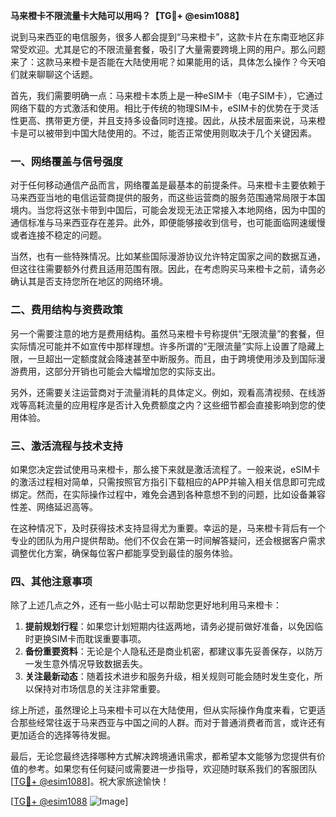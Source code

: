 **马来橙卡不限流量卡大陆可以用吗？【TG💪+ @esim1088】**

说到马来西亚的电信服务，很多人都会提到“马来橙卡”，这款卡片在东南亚地区非常受欢迎。尤其是它的不限流量套餐，吸引了大量需要跨境上网的用户。那么问题来了：这款马来橙卡是否能在大陆使用呢？如果能用的话，具体怎么操作？今天咱们就来聊聊这个话题。

首先，我们需要明确一点：马来橙卡本质上是一种eSIM卡（电子SIM卡），它通过网络下载的方式激活和使用。相比于传统的物理SIM卡，eSIM卡的优势在于灵活性更高、携带更方便，并且支持多设备同时连接。因此，从技术层面来说，马来橙卡是可以被带到中国大陆使用的。不过，能否正常使用则取决于几个关键因素。

### 一、网络覆盖与信号强度

对于任何移动通信产品而言，网络覆盖是最基本的前提条件。马来橙卡主要依赖于马来西亚当地的电信运营商提供的服务，而这些运营商的服务范围通常局限于本国境内。当您将这张卡带到中国后，可能会发现无法正常接入本地网络，因为中国的通信标准与马来西亚存在差异。此外，即便能够接收到信号，也可能面临网速缓慢或者连接不稳定的问题。

当然，也有一些特殊情况。比如某些国际漫游协议允许特定国家之间的数据互通，但这往往需要额外付费且适用范围有限。因此，在考虑购买马来橙卡之前，请务必确认其是否支持您所在地区的网络环境。

### 二、费用结构与资费政策

另一个需要注意的地方是费用结构。虽然马来橙卡号称提供“无限流量”的套餐，但实际情况可能并不如宣传中那样理想。许多所谓的“无限流量”实际上设置了隐藏上限，一旦超出一定额度就会降速甚至中断服务。而且，由于跨境使用涉及到国际漫游费用，这部分开销也可能会大幅增加您的实际支出。

另外，还需要关注运营商对于流量消耗的具体定义。例如，观看高清视频、在线游戏等高耗流量的应用程序是否计入免费额度之内？这些细节都会直接影响到您的使用体验。

### 三、激活流程与技术支持

如果您决定尝试使用马来橙卡，那么接下来就是激活流程了。一般来说，eSIM卡的激活过程相对简单，只需按照官方指引下载相应的APP并输入相关信息即可完成绑定。然而，在实际操作过程中，难免会遇到各种意想不到的问题，比如设备兼容性差、网络延迟高等。

在这种情况下，及时获得技术支持显得尤为重要。幸运的是，马来橙卡背后有一个专业的团队为用户提供帮助。他们不仅会在第一时间解答疑问，还会根据客户需求调整优化方案，确保每位客户都能享受到最佳的服务体验。

### 四、其他注意事项

除了上述几点之外，还有一些小贴士可以帮助您更好地利用马来橙卡：

1. **提前规划行程**：如果您计划短期内往返两地，请务必提前做好准备，以免因临时更换SIM卡而耽误重要事项。
2. **备份重要资料**：无论是个人隐私还是商业机密，都建议事先妥善保存，以防万一发生意外情况导致数据丢失。
3. **关注最新动态**：随着技术进步和服务升级，相关规则可能会随时发生变化，所以保持对市场信息的关注非常重要。

综上所述，虽然理论上马来橙卡可以在大陆使用，但从实际操作角度来看，它更适合那些经常往返于马来西亚与中国之间的人群。而对于普通消费者而言，或许还有更加适合的选择等待发掘。

最后，无论您最终选择哪种方式解决跨境通讯需求，都希望本文能够为您提供有价值的参考。如果您有任何疑问或需要进一步指导，欢迎随时联系我们的客服团队[[TG💪+ @esim1088](https://t.me/s/esim1088)]。祝大家旅途愉快！

[[TG💪+ @esim1088](https://t.me/s/esim1088) ![Image](https://i.postimg.cc/4NQfJmqS/Snipaste-2025-05-13-00-14-12.png)]